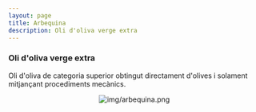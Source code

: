 ```yaml
---
layout: page
title: Arbequina 
description: Oli d'oliva verge extra
---
```


### Oli d'oliva verge extra

Oli d'oliva de categoria superior obtingut directament d'olives i solament mitjançant procediments mecànics.

<center><img class="ipsImage" src="https://torresdelaserra.github.io/img/arbequina.png" alt="img/arbequina.png"></center>
